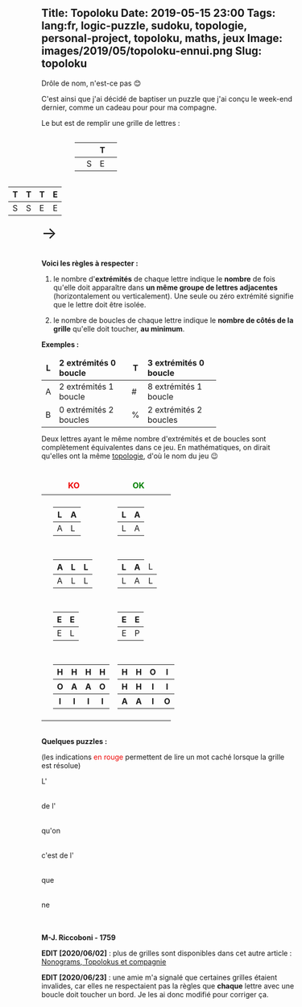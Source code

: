 Title: Topoloku
Date: 2019-05-15 23:00
Tags: lang:fr, logic-puzzle, sudoku, topologie, personal-project, topoloku, maths, jeux
Image: images/2019/05/topoloku-ennui.png
Slug: topoloku
---

<link rel="stylesheet" type="text/css" href="images/enigmes/topoloku.css">


Drôle de nom, n'est-ce pas 😊

C'est ainsi que j'ai décidé de baptiser un puzzle que j'ai conçu le week-end dernier,
comme un cadeau pour pour ma compagne.

Le but est de remplir une grille de lettres :

| | |T| |
|-|-|-|-|
| |S|E| |

↓

|T|T|T|E|
|-|-|-|-|
|S|S|E|E|

→

**Voici les règles à respecter :**

1. le nombre d'**extrémités** de chaque lettre indique le **nombre** de fois qu'elle doit apparaître dans **un même groupe de lettres adjacentes** (horizontalement ou verticalement). Une seule ou zéro extrémité signifie que le lettre doit être isolée.

2. le nombre de boucles de chaque lettre indique le **nombre de côtés de la grille** qu'elle doit toucher, **au minimum**.

**Exemples :**

| L | 2 extrémités 0 boucle  | T | 3 extrémités 0 boucle  |
|---|------------------------|---|------------------------|
| A | 2 extrémités 1 boucle  | # | 8 extrémités 1 boucle  |
| B | 0 extrémités 2 boucles | % | 2 extrémités 2 boucles |

Deux lettres ayant le même nombre d'extrémités et de boucles sont complètement équivalentes dans ce jeu.
En mathématiques, on dirait qu'elles ont la même [topologie](https://fr.wikipedia.org/wiki/Topologie),
d'où le nom du jeu 😉

<table class="ko-ok"><thead><tr>
  <th>KO</th> <th>OK</th>

</tr></thead><tbody><tr><td>

  <table><thead><tr>
    <th>L</th> <th>A</th>
  </tr></thead><tbody><tr>
    <td>A</td> <td>L</td>
  </tr></tbody></table>

  <span class="wrong comment">❌ les L ne sont pas adjacents</span>

</td><td>

  <table><thead><tr>
    <th>L</th> <th>A</th>
  </tr></thead><tbody><tr>
    <td>L</td> <td>A</td>
  </tr></tbody></table>

  <span class="comment">✔️</span>

</td></tr><tr><td>

  <table><thead><tr>
    <th>A</th> <th>L</th> <th>L</th>
  </tr></thead><tbody><tr>
    <td>A</td> <td>L</td> <td>L</td>
  </tr></tbody></table>

  <span class="wrong comment">❌ les L forment un groupe trop grand</span>

</td><td>

  <table><thead><tr>
    <th>L</th> <th>A</th> <td>L</td>
  </tr></thead><tbody><tr>
    <td>L</td> <td>A</td> <td>L</td>
  </tr></tbody></table>

  <span class="comment">✔️</span>

</td></tr><tr><td>

  <table><thead><tr>
    <th>E</th> <th>E</th>
  </tr></thead><tbody><tr>
    <td>E</td> <td>L</td>
  </tr></tbody></table>

  <span class="wrong comment">❌ les L ne forment pas un groupe de 2</span>

</td><td>

  <table><thead><tr>
    <th>E</th> <th>E</th>
  </tr></thead><tbody><tr>
    <td>E</td> <td>P</td>
  </tr></tbody></table>

  <span class="comment">✔️</span>

</td></tr><tr><td>

  <table><thead><tr>
    <th>H</th> <th>H</th> <th>H</th> <th>H</th>
  </tr></thead><tbody><tr>
    <th>O</th> <th>A</th> <th>A</th> <th>O</th>
  </tr><tr>
    <th>I</th> <th>I</th> <th>I</th> <th>I</th>
  </tr></tbody></table>

  <span class="wrong comment">❌ les A ne touchent pas le bord</span>

</td><td>

  <table><thead><tr>
    <th>H</th> <th>H</th> <th>O</th> <th>I</th>
  </tr></thead><tbody><tr>
    <th>H</th> <th>H</th> <th>I</th> <th>I</th>
  </tr><tr>
    <th>A</th> <th>A</th> <th>I</th> <th>O</th>
  </tr></tbody></table>

  <span class="comment">✔️</span>

</td></tr></tbody></table>


**Quelques puzzles :**

(les indications <span class="red">en rouge</span> permettent de lire un mot caché lorsque la grille est résolue)

L'
<!--
|S    |_1_  |A    |_2_  |
|-----|-----|-----|-----|
|_3_  |_4_  |_6_  |_5_  |
|E    |_7_  |C    |N    |
-->
<table class="topoloku" data-size="[4, 3]"
       data-initial-letters='{"0,0": "S", "2,0": "A", "0,2": "E", "2,2": "C", "3,2": "N"}'
       data-missing-letters="B"
       data-secret-word-pos="[[1, 0], [3, 0], [0, 1], [1, 1], [3, 1], [2, 1], [1, 2]]"
       data-display-secret-word-pos="true"></table>

de l'
<!--
|     |R    |     |T    |
|-----|-----|-----|-----|
|     |     |T    |E    |
|     |T    |_1_  |_4_  |
|T    |_2_  |R    |_3_  |
-->
<table class="topoloku" data-size="[4, 4]"
       data-initial-letters='{"1,0": "R", "3,0": "T", "2,1": "T", "1,2": "T", "0,3": "T", "2,3": "R", "3,1": "E"}'
       data-secret-word-pos="[[2, 2], [1, 3], [3, 3], [3, 2]]"
       data-display-secret-word-pos="true"></table>

qu'on
<!--
|     |     |A    |I    |M    |
|-----|-----|-----|-----|-----|
|_4_  |I    |     |     |_3_  |
|     |_2_  |     |     |     |
|I    |     |E    |I    |_1_  |
-->
<table class="topoloku" data-size="[5, 4]"
       data-initial-letters='{"2,0": "A", "3,0": "I", "4,0": "M", "1,1": "I", "0,3": "I", "2,3": "E", "3,3": "I"}'
       data-custom-letters-topo='{"I": {"loops": 0, "ends": 4}}'
       data-secret-word-pos="[[4, 3], [1, 2], [4, 1], [0, 1]]"
       data-display-secret-word-pos="true"></table>

c'est de l'
<!--
|     |N    |     |U    |E    |
|-----|-----|-----|-----|-----|
|     |     |     |_2_  |_1_  |
|I    |     |     |_3_  |     |
|N    |     |_5_ I|_4_  |U    |
-->
<table class="topoloku" data-size="[5, 4]"
       data-initial-letters='{"1,0": "N", "3,0": "U", "4,0": "E", "0,2": "I", "0,3": "N", "2,3": "I", "4,3": "U"}'
       data-custom-letters-topo='{"I": {"loops": 0, "ends": 4}}'
       data-secret-word-pos="[[4, 1], [3, 1], [3, 2], [3, 3], [2, 3]]"
       data-display-secret-word-pos="true"></table>

que
<!--
|I    |     |     |R    |_1_  |
|-----|-----|-----|-----|-----|
|     |     |     |I    |     |
|     |     |_2_  |E    |     |
|I    |_4_  |N    |     |     |
|E    |_3_  |     |     |I    |
-->
<table class="topoloku" data-size="[5, 5]"
       data-initial-letters='{"0,0": "I", "3,0": "R", "3,1": "I", "3,2": "E", "0,3": "I", "2,3": "N", "0,4": "E", "4,4": "I"}'
       data-custom-letters-topo='{"I": {"loops": 0, "ends": 4}}'
       data-secret-word-pos="[[4,0], [2,2], [1,3], [1, 4]]"
       data-display-secret-word-pos="true"></table>

ne
<!--
|_3_  |_1_  |_2_  |
|-----|-----|-----|
|U    |_4_  |     |
|T    |     |E    |
-->
<table class="topoloku" data-size="[3, 3]"
       data-initial-letters='{"0,1": "U", "0,2": "T", "2,2": "E"}'
       data-missing-letters="P"
       data-secret-word-pos="[[1,0], [2,0], [0,0], [1, 1]]"
       data-display-secret-word-pos="true"></table>

<!--
|     |     |E    |_1_  |
|-----|-----|-----|-----|
|P _6_|S _3_|_4_  |_7_  |
|_2_  |_5_  |     |E    |
|I    |     |R    |_8_  |
-->
<table class="topoloku" data-size="[4, 4]"
       data-initial-letters='{"2,0": "E", "0,1": "P", "1,1": "S", "3,2": "E", "0,3": "I", "2,3": "R"}'
       data-missing-letters="D"
       data-custom-letters-topo='{"I": {"loops": 0, "ends": 4}}'
       data-secret-word-pos="[[3,0], [0,2], [1,1], [2,1], [1,2], [0,1], [3,0], [3,3]]"
       data-display-secret-word-pos="true"></table>

**M-J. Riccoboni - 1759**

**EDIT [2020/06/02]** : plus de grilles sont disponibles dans cet autre article :
[Nonograms, Topolokus et compagnie](nonograms-topolokus-et-compagnie.html)

**EDIT [2020/06/23]** : une amie m'a signalé que certaines grilles étaient invalides,
car elles ne respectaient pas la règles que **chaque** lettre avec une boucle doit toucher un bord.
Je les ai donc modifié pour corriger ça.

<style>
@media screen and (min-width: 40rem) {
  table:nth-of-type(1) { float:left;  margin-left: 13%;  margin-right: 5%; margin-bottom: 15px; }
  table:nth-of-type(1) + p { display: none; }
  table:nth-of-type(2) { float:right; margin-right: 13%; margin-left: 5%;  margin-bottom: 15px; }
  table:nth-of-type(2) + p { clear: none; display:block; padding-top: 1.5rem; font-size: 2rem; }
}
p { clear: both; }
@media screen and (max-width: 40rem) {
  table:nth-of-type(1) + p { font-size: 2rem; padding-left: 4.65rem; }
  table:nth-of-type(2) + p { display: none; }
}
.red { color: #ee0403; }
table:nth-of-type(3) { margin: 0 auto; }
table:nth-of-type(3) td, table:nth-of-type(3) th { border: none; }
table:nth-of-type(3) td:nth-of-type(2), table:nth-of-type(3) th:nth-of-type(2),
table:nth-of-type(3) td:nth-of-type(4), table:nth-of-type(3) th:nth-of-type(4) { font-size: 1rem; text-align: left; width: 8rem; }
table.ko-ok { width: 100%; margin: 2rem 0; }
table.ko-ok > * > tr > th:nth-of-type(1) { color: #ee0403; }
table.ko-ok > * > tr > th:nth-of-type(2) { color: green; }
table.ko-ok > * > tr > td, table.ko-ok > * > tr > th { width: 50%; padding: .5rem; border-top: none; border-bottom: none; }
.comment { color: green; font-size: 1rem; float: right; padding-right: 50%; }
.wrong.comment { color: #ee0403; }
table.topoloku { font-family: Consolas; } /* To display "I" letters with 4 edges */
</style>
<script type="module">
import { renderTopolokuUsingDataAttrs } from './images/enigmes/topoloku.js';
Array.from(document.getElementsByClassName('topoloku')).forEach(renderTopolokuUsingDataAttrs);
document.querySelectorAll('article table').forEach((table) => table.classList.add('topoloku'))
</script>
